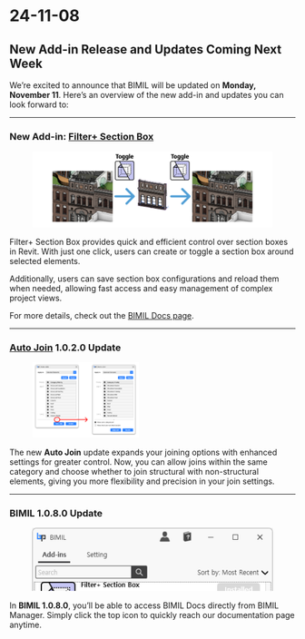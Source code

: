 # 24-11-08

## New Add-in Release and Updates Coming Next Week

We’re excited to announce that BIMIL will be updated on **Monday, November 11**. Here’s an overview of the new add-in and updates you can look forward to:

***

### New Add-in: [Filter+ Section Box](../../add-ins/filter-plus-section-box/)

<figure><img src="../../.gitbook/assets/image (37).png" alt=""><figcaption></figcaption></figure>

Filter+ Section Box provides quick and efficient control over section boxes in Revit. With just one click, users can create or toggle a section box around selected elements.

Additionally, users can save section box configurations and reload them when needed, allowing fast access and easy management of complex project views.

For more details, check out the [BIMIL Docs page](https://bimpeers.us17.list-manage.com/track/click?u=92e40100691462c16f54c9274\&id=bebd23c6a3\&e=83d123090b).

***

### [Auto Join](../../add-ins/auto-join/) 1.0.2.0 Update

<figure><img src="../../.gitbook/assets/image (38).png" alt="" width="188"><figcaption></figcaption></figure>

The new **Auto Join** update expands your joining options with enhanced settings for greater control. Now, you can allow joins within the same category and choose whether to join structural with non-structural elements, giving you more flexibility and precision in your join settings.

***

### BIMIL 1.0.8.0 Update

<figure><img src="../../.gitbook/assets/image (39).png" alt=""><figcaption></figcaption></figure>

In **BIMIL 1.0.8.0**, you’ll be able to access BIMIL Docs directly from BIMIL Manager. Simply click the top icon to quickly reach our documentation page anytime.
